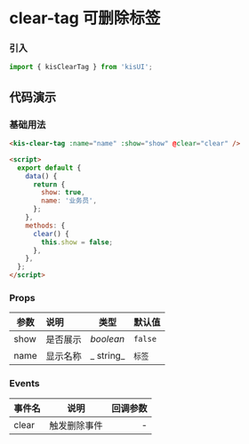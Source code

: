 # clear-tag 可删除标签

### 引入

```js
import { kisClearTag } from 'kisUI';
```

## 代码演示

### 基础用法

```html
<kis-clear-tag :name="name" :show="show" @clear="clear" />

<script>
  export default {
    data() {
      return {
        show: true,
        name: '业务员',
      };
    },
    methods: {
      clear() {
        this.show = false;
      },
    },
  };
</script>
```

### Props

| 参数 | 说明     | 类型      | 默认值  |
| ---- | :------- | --------- | ------- |
| show | 是否展示 | _boolean_ | `false` |
| name | 显示名称 | _ string_ | `标签`  |

### Events

| 事件名 |     说明     | 回调参数 |
| ------ | :----------: | -------: |
| clear  | 触发删除事件 |        - |
